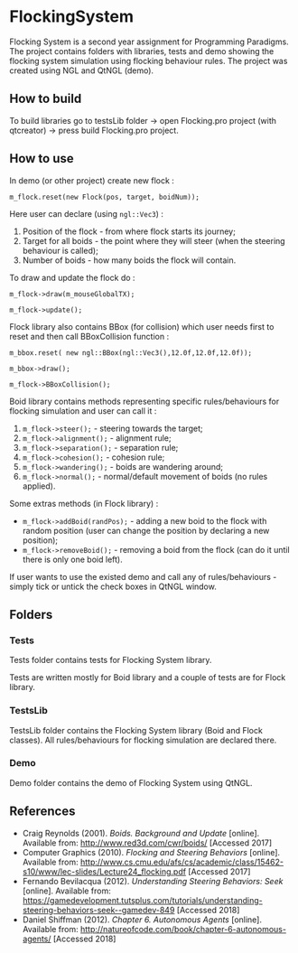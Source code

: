 # FlockingSystem

Flocking System is a second year assignment for Programming Paradigms. The project contains folders with libraries, tests and demo showing the flocking system simulation using flocking behaviour rules. The project was created using NGL and QtNGL (demo).

## How to build
To build libraries go to testsLib folder -> open Flocking.pro project (with qtcreator) -> press build Flocking.pro project.

## How to use

In demo (or other project) create new flock :

```m_flock.reset(new Flock(pos, target, boidNum));```

Here user can declare (using ```ngl::Vec3```) :

1. Position of the flock - from where flock starts its journey;
2. Target for all boids - the point where they will steer (when the steering behaviour is called);
3. Number of boids - how many boids the flock will contain.

To draw and update the flock do :

```m_flock->draw(m_mouseGlobalTX);```

```m_flock->update();```

Flock library also contains BBox (for collision) which user needs first to reset and then call BBoxCollision function :

```m_bbox.reset( new ngl::BBox(ngl::Vec3(),12.0f,12.0f,12.0f));```

```m_bbox->draw();```

```m_flock->BBoxCollision();```

Boid library contains methods representing specific rules/behaviours for flocking simulation and user can call it :

1. ```m_flock->steer();``` - steering towards the target;
2. ```m_flock->alignment();``` - alignment rule;
3. ```m_flock->separation();``` - separation rule;
4. ```m_flock->cohesion();``` - cohesion rule;
5. ```m_flock->wandering();``` - boids are wandering around;
6. ```m_flock->normal();``` - normal/default movement of boids (no rules applied).

Some extras methods (in Flock library) :
- ```m_flock->addBoid(randPos);``` - adding a new boid to the flock with random position (user can change the position by declaring a new position);
- ```m_flock->removeBoid();``` - removing a boid from the flock (can do it until there is only one boid left).

If user wants to use the existed demo and call any of rules/behaviours - simply tick or untick the check boxes in QtNGL window.

## Folders

### Tests

Tests folder contains tests for Flocking System library.

Tests are written mostly for Boid library and a couple of tests are for Flock library. 

### TestsLib

TestsLib folder contains the Flocking System library (Boid and Flock classes). All rules/behaviours for flocking simulation are declared there.

### Demo

Demo folder contains the demo of Flocking System using QtNGL.

## References

- Craig Reynolds (2001). *Boids. Background and Update* [online]. Available from: http://www.red3d.com/cwr/boids/ [Accessed 2017]
- Computer Graphics (2010). *Flocking and Steering Behaviors* [online]. Available from: http://www.cs.cmu.edu/afs/cs/academic/class/15462-s10/www/lec-slides/Lecture24_flocking.pdf [Accessed 2017]
- Fernando Bevilacqua (2012). *Understanding Steering Behaviors: Seek* [online]. Available from: https://gamedevelopment.tutsplus.com/tutorials/understanding-steering-behaviors-seek--gamedev-849 [Accessed 2018]
- Daniel Shiffman (2012). *Chapter 6. Autonomous Agents* [online]. Available from: http://natureofcode.com/book/chapter-6-autonomous-agents/ [Accessed 2018]
